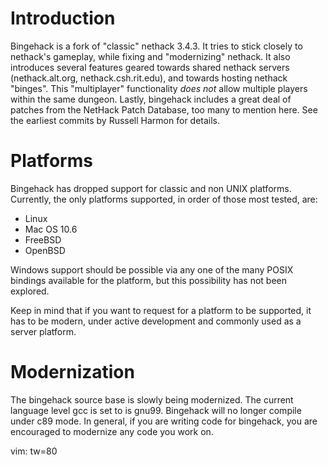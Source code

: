 # Introduction
Bingehack is a fork of "classic" nethack 3.4.3. It tries to stick closely to
nethack's gameplay, while fixing and "modernizing" nethack. It also introduces
several features geared towards shared nethack servers (nethack.alt.org,
nethack.csh.rit.edu), and towards hosting nethack "binges". This "multiplayer"
functionality _does not_ allow multiple players within the same dungeon. Lastly,
bingehack includes a great deal of patches from the NetHack Patch Database, too
many to mention here. See the earliest commits by Russell Harmon for details.

# Platforms
Bingehack has dropped support for classic and non UNIX platforms. Currently,
the only platforms supported, in order of those most tested, are:

- Linux
- Mac OS 10.6
- FreeBSD
- OpenBSD

Windows support should be possible via any one of the many POSIX bindings
available for the platform, but this possibility has not been explored.

Keep in mind that if you want to request for a platform to be supported, it has
to be modern, under active development and commonly used as a server platform.

# Modernization
The bingehack source base is slowly being modernized. The current language level
gcc is set to is gnu99. Bingehack will no longer compile under c89 mode. In
general, if you are writing code for bingehack, you are encouraged to
modernize any code you work on.

vim: tw=80
